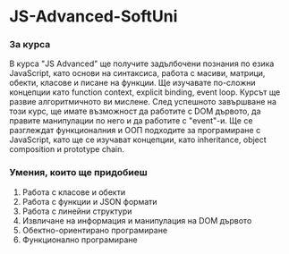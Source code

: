 # JS-Advanced-SoftUni
### За курса
В курса "JS Advanced" ще получите задълбочени познания по езика JavaScript, като основи на синтаксиса, работа с масиви, матрици, обекти, класове и писане на функции. Ще изучавате по-сложни концепции като function context, explicit binding, event loop. Курсът ще развие алгоритмичното ви мислене. След успешното завършване на този курс, ще имате възможност да работите с DOM дървото, да правите манипулации по него и да работите с "event"-и. Ще се разглеждат функционалния и ООП подходите за програмиране с JavaScript, като ще се изучават концепции, като inheritance, object composition и prototype chain.
### Умения, които ще придобиеш
1. Работа с класове и обекти
2. Работа с функции и JSON формати
3. Работа с линейни структури
4. Извличане на информация и манипулация на DOM дървото
5. Обектно-ориентирано програмиране
6. Функционално програмиране
